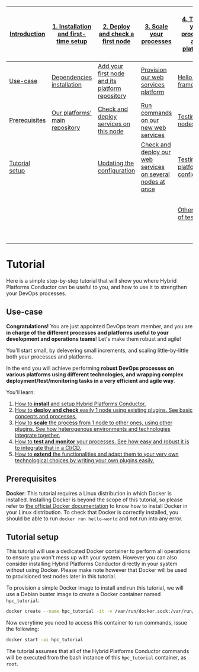 | [Introduction](tutorial.md)                  | [1. Installation and first-time setup](tutorial/01_installation.md)       | [2. Deploy and check a first node](tutorial/02_first_node.md)                               | [3. Scale your processes](tutorial/03_scale.md)                                                 | [4. Testing your processes and platforms](tutorial/04_test.md)               | [5. Extend Hybrid Platforms Conductor with your own requirements](tutorial/05_extend_with_plugins.md) |
| -------------------------------------------- | ------------------------------------------------------------------------- | ------------------------------------------------------------------------------------------- | ----------------------------------------------------------------------------------------------- | ---------------------------------------------------------------------------- | ----------------------------------------------------------------------------------------------------- |
| [Use-case](tutorial.md#use-case)             | [Dependencies installation](tutorial/01_installation.md#hpc-dependencies) | [Add your first node and its platform repository](tutorial/02_first_node.md#add-first-node) | [Provision our web services platform](tutorial/03_scale.md#provision)                           | [Hello test framework](tutorial/04_test.md#framework)                        | [Create your plugins' repository](tutorial/05_extend_with_plugins.md#plugins-repo)                    |
| [Prerequisites](tutorial.md#prerequisites)   | [Our platforms' main repository](tutorial/01_installation.md#main-repo)   | [Check and deploy services on this node](tutorial/02_first_node.md#check-deploy)            | [Run commands on our new web services](tutorial/03_scale.md#run)                                | [Testing your nodes](tutorial/04_test.md#nodes-tests)                        | [Your own platform handler](tutorial/05_extend_with_plugins.md#platform-handler)                      |
| [Tutorial setup](tutorial.md#tutorial-setup) |                                                                           | [Updating the configuration](tutorial/02_first_node.md#update)                              | [Check and deploy our web services on several nodes at once](tutorial/03_scale.md#check-deploy) | [Testing your platforms' configuration](tutorial/04_test.md#platforms-tests) | [Write your own tests](tutorial/05_extend_with_plugins.md#test)                                       |
|                                              |                                                                           |                                                                                             |                                                                                                 | [Other kinds of tests](tutorial/04_test.md#other-tests)                      | [Enough of stdout, we want to report to other tools](tutorial/05_extend_with_plugins.md#report)       |
|                                              |                                                                           |                                                                                             |                                                                                                 |                                                                              | [What next?](tutorial/05_extend_with_plugins.md#what-next)                                            |

# Tutorial

Here is a simple step-by-step tutorial that will show you where Hybrid Platforms Conductor can be useful to you, and how to use it to strengthen your DevOps processes.

<a name="use-case"></a>
## Use-case

**Congratulations!** You are just appointed DevOps team member, and you are **in charge of the different processes and platforms useful to your development and operations teams**! Let's make them robust and agile!

You'll start small, by delevering small increments, and scaling little-by-little both your processes and platforms.

In the end you will achieve performing **robust DevOps processes on various platforms using different technologies, and wrapping complex deployment/test/monitoring tasks in a very efficient and agile way**.

You'll learn:
1. [How to **install** and setup Hybrid Platforms Conductor.](tutorial/01_installation.md)
2. [How to **deploy and check** easily 1 node using existing plugins. See basic concepts and processes.](tutorial/02_first_node.md)
3. [How to **scale** the process from 1 node to other ones, using other plugins. See how heterogenous environments and technologies integrate together.](tutorial/03_scale.md)
4. [How to **test and monitor** your processes. See how easy and robust it is to integrate that in a CI/CD.](tutorial/04_test.md)
5. [How to **extend** the functionalities and adapt them to your very own technological choices by writing your own plugins easily.](tutorial/05_extend_with_plugins.md)

<a name="prerequisites"></a>
## Prerequisites

**Docker**: This tutorial requires a Linux distribution in which Docker is installed. Installing Docker is beyond the scope of this tutorial, so please refer to [the official Docker documentation](https://docs.docker.com/engine/install/) to know how to install Docker in your Linux distribution. To check that Docker is correctly installed, you should be able to run `docker run hello-world` and not run into any error.

<a name="tutorial-setup"></a>
## Tutorial setup

This tutorial will use a dedicated Docker container to perform all operations to ensure you won't mess up with your system. However you can also consider installing Hybrid Platforms Conductor directly in your system without using Docker. Please make note however that Docker will be used to provisioned test nodes later in this tutorial.

To provision a simple Docker image to install and run this tutorial, we will use a Debian buster image to create a Docker container named `hpc_tutorial`:
```bash
docker create --name hpc_tutorial -it -v /var/run/docker.sock:/var/run/docker.sock debian:buster /bin/bash
```

Now everytime you need to access this container to run commands, issue the following:
```bash
docker start -ai hpc_tutorial
```

The tutorial assumes that all of the Hybrid Platforms Conductor commands will be executed from the bash instance of this `hpc_tutorial` container, as `root`.

